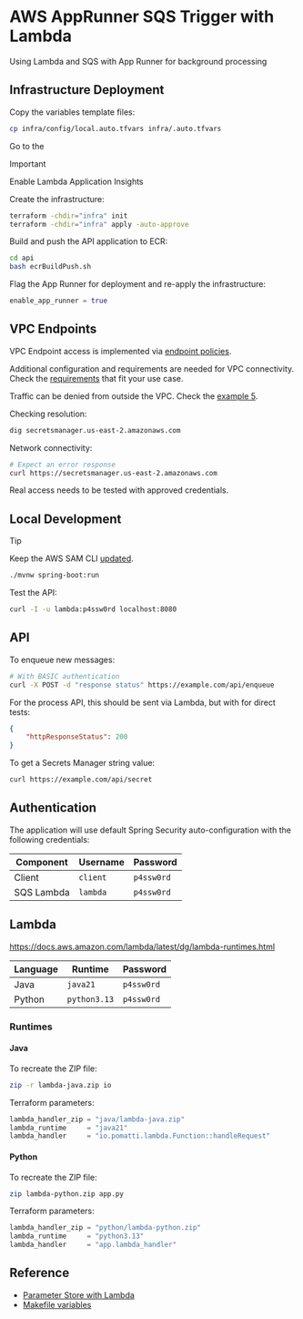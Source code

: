 # AWS AppRunner SQS Trigger with Lambda

Using Lambda and SQS with App Runner for background processing

## Infrastructure Deployment

Copy the variables template files:

```sh
cp infra/config/local.auto.tfvars infra/.auto.tfvars
```

Go to the

> [!IMPORTANT]
> Enable Lambda Application Insights

Create the infrastructure:

```sh
terraform -chdir="infra" init
terraform -chdir="infra" apply -auto-approve
```

Build and push the API application to ECR:

```sh
cd api
bash ecrBuildPush.sh
```

Flag the App Runner for deployment and re-apply the infrastructure:

```terraform
enable_app_runner = true
```

## VPC Endpoints

VPC Endpoint access is implemented via [endpoint policies](https://docs.aws.amazon.com/vpc/latest/privatelink/vpc-endpoints-access.html).

Additional configuration and requirements are needed for VPC connectivity. Check the [requirements](https://docs.aws.amazon.com/AWSSimpleQueueService/latest/SQSDeveloperGuide/sqs-internetwork-traffic-privacy.html) that fit your use case.

Traffic can be denied from outside the VPC. Check the [example 5](https://docs.aws.amazon.com/AWSSimpleQueueService/latest/SQSDeveloperGuide/sqs-creating-custom-policies-access-policy-examples.html#deny-not-from-vpc).

Checking resolution:

```sh
dig secretsmanager.us-east-2.amazonaws.com
```

Network connectivity:

```sh
# Expect an error response
curl https://secretsmanager.us-east-2.amazonaws.com
```

Real access needs to be tested with approved credentials.

## Local Development

> [!TIP]
> Keep the AWS SAM CLI [updated](https://docs.aws.amazon.com/serverless-application-model/latest/developerguide/manage-sam-cli-versions.html).

```sh
./mvnw spring-boot:run
```

Test the API:

```sh
curl -I -u lambda:p4ssw0rd localhost:8080
```

## API

To enqueue new messages:

```sh
# With BASIC authentication
curl -X POST -d "response status" https://example.com/api/enqueue
```

For the process API, this should be sent via Lambda, but with for direct tests:

```json
{
	"httpResponseStatus": 200
}
```

To get a Secrets Manager string value:

```sh
curl https://example.com/api/secret
```

## Authentication

The application will use default Spring Security auto-configuration with the following credentials:

| Component | Username | Password |
|-----------|----------|----------|
| Client     | `client`  | `p4ssw0rd`  |
| SQS Lambda | `lambda`  | `p4ssw0rd`  |

## Lambda

https://docs.aws.amazon.com/lambda/latest/dg/lambda-runtimes.html


| Language  | Runtime | Password |
|-----------|----------|----------|
| Java   | `java21`  | `p4ssw0rd`  |
| Python | `python3.13`  | `p4ssw0rd`  |

### Runtimes

#### Java

To recreate the ZIP file:

```sh
zip -r lambda-java.zip io
```

Terraform parameters:

```terraform
lambda_handler_zip = "java/lambda-java.zip"
lambda_runtime     = "java21"
lambda_handler     = "io.pomatti.lambda.Function::handleRequest"
```

#### Python

To recreate the ZIP file:

```sh
zip lambda-python.zip app.py
```

Terraform parameters:

```terraform
lambda_handler_zip = "python/lambda-python.zip"
lambda_runtime     = "python3.13"
lambda_handler     = "app.lambda_handler"
```

## Reference

- [Parameter Store with Lambda](https://docs.aws.amazon.com/systems-manager/latest/userguide/ps-integration-lambda-extensions.html)
- [Makefile variables](https://earthly.dev/blog/makefile-variables/)
